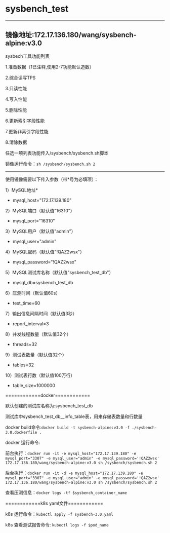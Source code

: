 # sysbench_test

------------------------------------------------------------------------------------
镜像地址:172.17.136.180/wang/sysbench-alpine:v3.0
------------------------------------------------------------------------------------

sysbech工具功能列表

1.准备数据（1已注释,使用2-7功能默认造数）

2.综合读写TPS

3.只读性能

4.写入性能

5.删除性能

6.更新索引字段性能

7.更新非索引字段性能

8.清除数据

任选一项列表功能传入/sysbench/sysbench.sh脚本

镜像运行命令：`sh /sysbench/sysbench.sh 2`

------------------------------------------------------------------------------------

使用镜像需要以下传入参数（带*号为必填项）：

1）MySQL地址*

- mysql_host="172.17.139.180"

2）MySQL端口（默认值"16310"）

- mysql_port="16310"

3）MySQL用户（默认值"admin"）

- mysql_user="admin"

4）MySQL密码（默认值"!QAZ2wsx"）

- mysql_password="!QAZ2wsx"

5）MySQL测试库名称（默认值"sysbench_test_db"）

- mysql_db=sysbench_test_db

6）压测时间（默认值60s）

- test_time=60

7）输出信息间隔时间（默认值3秒）

- report_interval=3

8）并发线程数量（默认值32个）

- threads=32

9）测试表数量（默认值32个）

- tables=32

10）测试表行数（默认值100万行）

- table_size=1000000

============docker============

默认创建的测试库名称为:sysbench_test_db

测试库中sysbench_test_db__info_table表，用来存储表数量和行数量

docker build命令:`docker build -t sysbench-alpine:v3.0 -f ./sysbench-3.0.dockerfile .`

docker 运行命令:

前台执行：`docker run -it -e mysql_host="172.17.139.180" -e mysql_port="3307" -e mysql_user="admin" -e mysql_password='!QAZ2wsx'  172.17.136.180/wang/sysbench-alpine:v3.0 sh /sysbench/sysbench.sh 2`

后台执行：`docker run -it -d -e mysql_host="172.17.139.180" -e mysql_port="3307" -e mysql_user="admin" -e mysql_password='!QAZ2wsx'  172.17.136.180/wang/sysbench-alpine:v3.0 sh /sysbench/sysbench.sh 2`

查看压测信息：`docker logs -tf $sysbench_container_name`

============k8s yaml文件============

k8s 运行命令：`kubectl apply -f sysbench-3.0.yaml`

k8s 查看测试报告命令: `kubectl logs -f $pod_name`


